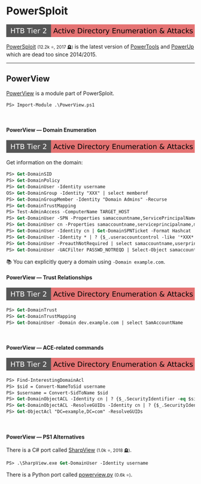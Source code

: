 # PowerSploit

[![active_directory_enumeration_attacks](../../../../_badges/htb/active_directory_enumeration_attacks.svg)](https://academy.hackthebox.com/course/preview/active-directory-enumeration--attacks)

<div class="row row-cols-lg-2"><div>

[PowerSploit](https://github.com/PowerShellMafia/PowerSploit/) <small>(12.2k ⭐, 2017 🪦)</small> is the latest version of [PowerTools](https://github.com/PowerShellEmpire/PowerTools/tree/master/PowerUp) and [PowerUp](https://github.com/HarmJ0y/PowerUp) which are dead too since 2014/2015.
</div><div>
</div></div>

<hr class="sep-both">

## PowerView

<div class="row row-cols-lg-2"><div>

[PowerView](https://github.com/PowerShellMafia/PowerSploit/blob/master/Recon/PowerView.ps1) is a module part of PowerSploit.

```ps
PS> Import-Module .\PowerView.ps1
```

<br>

#### PowerView — Domain Enumeration

[![active_directory_enumeration_attacks](../../../../_badges/htb/active_directory_enumeration_attacks.svg)](https://academy.hackthebox.com/course/preview/active-directory-enumeration--attacks)

Get information on the domain:

```ps
PS> Get-DomainSID
PS> Get-DomainPolicy
PS> Get-DomainUser -Identity username
OS> Get-DomainGroup -Identity "XXX" | select memberof
PS> Get-DomainGroupMember -Identity "Domain Admins" -Recurse
PS> Get-DomainTrustMapping
PS> Test-AdminAccess -ComputerName TARGET_HOST
PS> Get-DomainUser -SPN -Properties samaccountname,ServicePrincipalName
PS> Get-DomainUser cn -Properties samaccountname,serviceprincipalname,msds-supportedencryptiontypes # encryption scheme
PS> Get-DomainUser -Identity cn | Get-DomainSPNTicket -Format Hashcat | Export-Csv .\xxx.csv -NoTypeInformation
PS> Get-DomainUser -Identity * | ? {$_.useraccountcontrol -like '*XXX*'} | select samaccountname,useraccountcontrol
PS> Get-DomainUser -PreauthNotRequired | select samaccountname,userprincipalname,useraccountcontrol | fl
PS> Get-DomainUser -UACFilter PASSWD_NOTREQD | Select-Object samaccountname,useraccountcontrol
```

📚 You can explicitly query a domain using `-Domain example.com`.
</div><div>

#### PowerView — Trust Relationships

[![active_directory_enumeration_attacks](../../../../_badges/htb/active_directory_enumeration_attacks.svg)](https://academy.hackthebox.com/course/preview/active-directory-enumeration--attacks)

```ps
PS> Get-DomainTrust
PS> Get-DomainTrustMapping
PS> Get-DomainUser -Domain dev.example.com | select SamAccountName
```

<br>

#### PowerView — ACE-related commands

[![active_directory_enumeration_attacks](../../../../_badges/htb/active_directory_enumeration_attacks.svg)](https://academy.hackthebox.com/course/preview/active-directory-enumeration--attacks)

```ps
PS> Find-InterestingDomainAcl
PS> $sid = Convert-NameToSid username
PS> $username = Convert-SidToName $sid
PS> Get-DomainObjectACL -Identity cn | ? {$_.SecurityIdentifier -eq $sid}
PS> Get-DomainObjectACL -ResolveGUIDs -Identity cn | ? {$_.SecurityIdentifier -eq $sid}
PS> Get-ObjectAcl "DC=example,DC=com" -ResolveGUIDs
```

<br>

#### PowerView — PS1 Alternatives

There is a C# port called [SharpView](https://github.com/tevora-threat/SharpView) <small>(1.0k ⭐, 2018 🪦)</small>.

```ps
PS> .\SharpView.exe Get-DomainUser -Identity username
```

There is a Python port called [powerview.py](https://github.com/aniqfakhrul/powerview.py) <small>(0.6k ⭐)</small>.
</div></div>